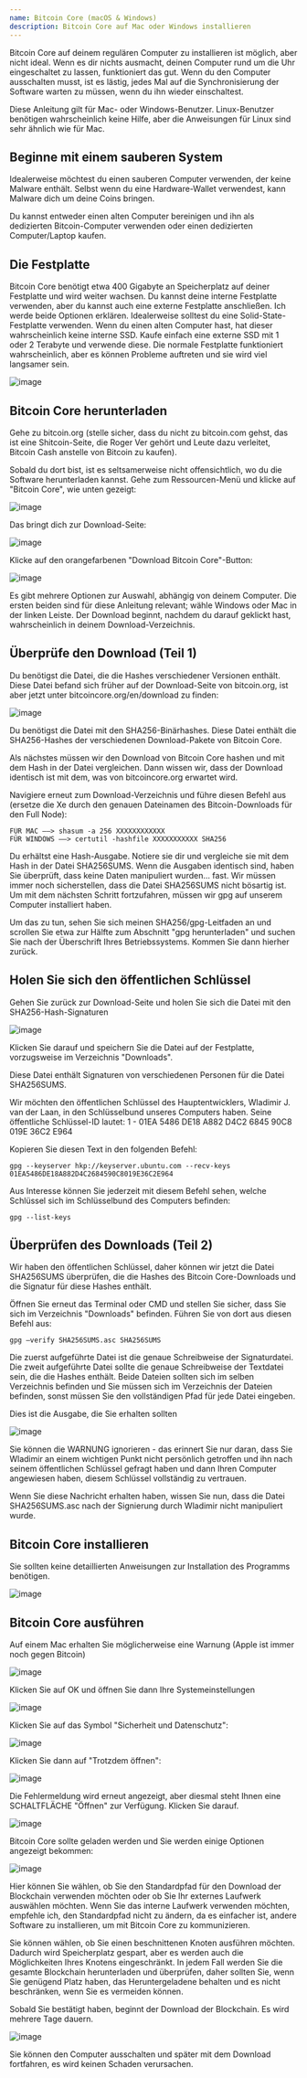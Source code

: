 ```yaml
---
name: Bitcoin Core (macOS & Windows)
description: Bitcoin Core auf Mac oder Windows installieren
---
```


Bitcoin Core auf deinem regulären Computer zu installieren ist möglich, aber nicht ideal. Wenn es dir nichts ausmacht, deinen Computer rund um die Uhr eingeschaltet zu lassen, funktioniert das gut. Wenn du den Computer ausschalten musst, ist es lästig, jedes Mal auf die Synchronisierung der Software warten zu müssen, wenn du ihn wieder einschaltest.

Diese Anleitung gilt für Mac- oder Windows-Benutzer. Linux-Benutzer benötigen wahrscheinlich keine Hilfe, aber die Anweisungen für Linux sind sehr ähnlich wie für Mac.

## Beginne mit einem sauberen System

Idealerweise möchtest du einen sauberen Computer verwenden, der keine Malware enthält. Selbst wenn du eine Hardware-Wallet verwendest, kann Malware dich um deine Coins bringen.

Du kannst entweder einen alten Computer bereinigen und ihn als dedizierten Bitcoin-Computer verwenden oder einen dedizierten Computer/Laptop kaufen.

## Die Festplatte

Bitcoin Core benötigt etwa 400 Gigabyte an Speicherplatz auf deiner Festplatte und wird weiter wachsen. Du kannst deine interne Festplatte verwenden, aber du kannst auch eine externe Festplatte anschließen. Ich werde beide Optionen erklären. Idealerweise solltest du eine Solid-State-Festplatte verwenden. Wenn du einen alten Computer hast, hat dieser wahrscheinlich keine interne SSD. Kaufe einfach eine externe SSD mit 1 oder 2 Terabyte und verwende diese. Die normale Festplatte funktioniert wahrscheinlich, aber es können Probleme auftreten und sie wird viel langsamer sein.

![image](assets/1.webp)

## Bitcoin Core herunterladen

Gehe zu bitcoin.org (stelle sicher, dass du nicht zu bitcoin.com gehst, das ist eine Shitcoin-Seite, die Roger Ver gehört und Leute dazu verleitet, Bitcoin Cash anstelle von Bitcoin zu kaufen).

Sobald du dort bist, ist es seltsamerweise nicht offensichtlich, wo du die Software herunterladen kannst. Gehe zum Ressourcen-Menü und klicke auf "Bitcoin Core", wie unten gezeigt:

![image](assets/2.webp)

Das bringt dich zur Download-Seite:

![image](assets/3.webp)

Klicke auf den orangefarbenen "Download Bitcoin Core"-Button:

![image](assets/4.webp)

Es gibt mehrere Optionen zur Auswahl, abhängig von deinem Computer. Die ersten beiden sind für diese Anleitung relevant; wähle Windows oder Mac in der linken Leiste. Der Download beginnt, nachdem du darauf geklickt hast, wahrscheinlich in deinem Download-Verzeichnis.

## Überprüfe den Download (Teil 1)

Du benötigst die Datei, die die Hashes verschiedener Versionen enthält. Diese Datei befand sich früher auf der Download-Seite von bitcoin.org, ist aber jetzt unter bitcoincore.org/en/download zu finden:

![image](assets/5.webp)

Du benötigst die Datei mit den SHA256-Binärhashes. Diese Datei enthält die SHA256-Hashes der verschiedenen Download-Pakete von Bitcoin Core.

Als nächstes müssen wir den Download von Bitcoin Core hashen und mit dem Hash in der Datei vergleichen. Dann wissen wir, dass der Download identisch ist mit dem, was von bitcoincore.org erwartet wird.

Navigiere erneut zum Download-Verzeichnis und führe diesen Befehl aus (ersetze die Xe durch den genauen Dateinamen des Bitcoin-Downloads für den Full Node):

```
FÜR MAC —–> shasum -a 256 XXXXXXXXXXXX
FÜR WINDOWS —–> certutil -hashfile XXXXXXXXXXX SHA256
```

Du erhältst eine Hash-Ausgabe. Notiere sie dir und vergleiche sie mit dem Hash in der Datei SHA256SUMS.
Wenn die Ausgaben identisch sind, haben Sie überprüft, dass keine Daten manipuliert wurden... fast. Wir müssen immer noch sicherstellen, dass die Datei SHA256SUMS nicht bösartig ist.
Um mit dem nächsten Schritt fortzufahren, müssen wir gpg auf unserem Computer installiert haben.

Um das zu tun, sehen Sie sich meinen SHA256/gpg-Leitfaden an und scrollen Sie etwa zur Hälfte zum Abschnitt "gpg herunterladen" und suchen Sie nach der Überschrift Ihres Betriebssystems. Kommen Sie dann hierher zurück.

## Holen Sie sich den öffentlichen Schlüssel

Gehen Sie zurück zur Download-Seite und holen Sie sich die Datei mit den SHA256-Hash-Signaturen

![image](assets/6.webp)

Klicken Sie darauf und speichern Sie die Datei auf der Festplatte, vorzugsweise im Verzeichnis "Downloads".

Diese Datei enthält Signaturen von verschiedenen Personen für die Datei SHA256SUMS.

Wir möchten den öffentlichen Schlüssel des Hauptentwicklers, Wladimir J. van der Laan, in den Schlüsselbund unseres Computers haben. Seine öffentliche Schlüssel-ID lautet:
1 - 01EA 5486 DE18 A882 D4C2 6845 90C8 019E 36C2 E964

Kopieren Sie diesen Text in den folgenden Befehl:

```
gpg --keyserver hkp://keyserver.ubuntu.com --recv-keys 01EA5486DE18A882D4C2684590C8019E36C2E964
```

Aus Interesse können Sie jederzeit mit diesem Befehl sehen, welche Schlüssel sich im Schlüsselbund des Computers befinden:

```
gpg --list-keys
```

## Überprüfen des Downloads (Teil 2)

Wir haben den öffentlichen Schlüssel, daher können wir jetzt die Datei SHA256SUMS überprüfen, die die Hashes des Bitcoin Core-Downloads und die Signatur für diese Hashes enthält.

Öffnen Sie erneut das Terminal oder CMD und stellen Sie sicher, dass Sie sich im Verzeichnis "Downloads" befinden. Führen Sie von dort aus diesen Befehl aus:

```
gpg –verify SHA256SUMS.asc SHA256SUMS
```

Die zuerst aufgeführte Datei ist die genaue Schreibweise der Signaturdatei. Die zweit aufgeführte Datei sollte die genaue Schreibweise der Textdatei sein, die die Hashes enthält. Beide Dateien sollten sich im selben Verzeichnis befinden und Sie müssen sich im Verzeichnis der Dateien befinden, sonst müssen Sie den vollständigen Pfad für jede Datei eingeben.

Dies ist die Ausgabe, die Sie erhalten sollten

![image](assets/7.webp)

Sie können die WARNUNG ignorieren - das erinnert Sie nur daran, dass Sie Wladimir an einem wichtigen Punkt nicht persönlich getroffen und ihn nach seinem öffentlichen Schlüssel gefragt haben und dann Ihren Computer angewiesen haben, diesem Schlüssel vollständig zu vertrauen.

Wenn Sie diese Nachricht erhalten haben, wissen Sie nun, dass die Datei SHA256SUMS.asc nach der Signierung durch Wladimir nicht manipuliert wurde.

## Bitcoin Core installieren

Sie sollten keine detaillierten Anweisungen zur Installation des Programms benötigen.

![image](assets/8.webp)

## Bitcoin Core ausführen

Auf einem Mac erhalten Sie möglicherweise eine Warnung (Apple ist immer noch gegen Bitcoin)

![image](assets/9.webp)

Klicken Sie auf OK und öffnen Sie dann Ihre Systemeinstellungen

![image](assets/10.webp)

Klicken Sie auf das Symbol "Sicherheit und Datenschutz":

![image](assets/11.webp)

Klicken Sie dann auf "Trotzdem öffnen":

![image](assets/12.webp)

Die Fehlermeldung wird erneut angezeigt, aber diesmal steht Ihnen eine SCHALTFLÄCHE "Öffnen" zur Verfügung. Klicken Sie darauf.

![image](assets/13.webp)

Bitcoin Core sollte geladen werden und Sie werden einige Optionen angezeigt bekommen:

![image](assets/14.webp)

Hier können Sie wählen, ob Sie den Standardpfad für den Download der Blockchain verwenden möchten oder ob Sie Ihr externes Laufwerk auswählen möchten. Wenn Sie das interne Laufwerk verwenden möchten, empfehle ich, den Standardpfad nicht zu ändern, da es einfacher ist, andere Software zu installieren, um mit Bitcoin Core zu kommunizieren.

Sie können wählen, ob Sie einen beschnittenen Knoten ausführen möchten. Dadurch wird Speicherplatz gespart, aber es werden auch die Möglichkeiten Ihres Knotens eingeschränkt. In jedem Fall werden Sie die gesamte Blockchain herunterladen und überprüfen, daher sollten Sie, wenn Sie genügend Platz haben, das Heruntergeladene behalten und es nicht beschränken, wenn Sie es vermeiden können.

Sobald Sie bestätigt haben, beginnt der Download der Blockchain. Es wird mehrere Tage dauern.

![image](assets/15.webp)

Sie können den Computer ausschalten und später mit dem Download fortfahren, es wird keinen Schaden verursachen.

